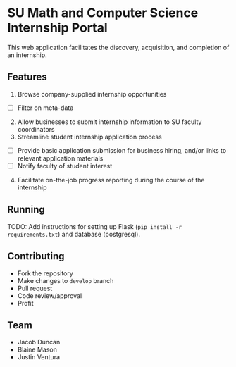 # SU Math and Computer Science Internship Portal

This web application facilitates the discovery, acquisition, and completion of an internship.

## Features

1. Browse company-supplied internship opportunities
  - [ ] Filter on meta-data
2. Allow businesses to submit internship information to SU faculty coordinators
3. Streamline student internship application process
  - [ ] Provide basic application submission for business hiring, and/or links to relevant application materials
  - [ ] Notify faculty of student interest
4. Facilitate on-the-job progress reporting during the course of the internship

## Running

TODO: Add instructions for setting up Flask (`pip install -r requirements.txt`) and database (postgresql).

## Contributing

- Fork the repository
- Make changes to `develop` branch
- Pull request
- Code review/approval
- Profit

## Team

- Jacob Duncan <insert email>
- Blaine Mason <insert email>
- Justin Ventura <insert email>
